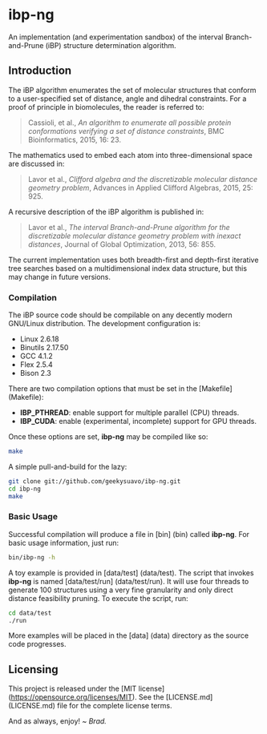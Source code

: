 
# ibp-ng

An implementation (and experimentation sandbox) of the interval
Branch-and-Prune (iBP) structure determination algorithm.

## Introduction

The iBP algorithm enumerates the set of molecular structures that conform
to a user-specified set of distance, angle and dihedral constraints. For
a proof of principle in biomolecules, the reader is referred to:

> Cassioli, et al., _An algorithm to enumerate all possible protein
> conformations verifying a set of distance constraints_,
> BMC Bioinformatics, 2015, 16: 23.

The mathematics used to embed each atom into three-dimensional space are
discussed in:

> Lavor et al., _Clifford algebra and the discretizable molecular distance
> geometry problem_, Advances in Applied Clifford Algebras,
> 2015, 25: 925.

A recursive description of the iBP algorithm is published in:

> Lavor et al., _The interval Branch-and-Prune algorithm for the
> discretizable molecular distance geometry problem with inexact
> distances_, Journal of Global Optimization, 2013, 56: 855.

The current implementation uses both breadth-first and depth-first iterative
tree searches based on a multidimensional index data structure, but this may
change in future versions.

### Compilation

The iBP source code should be compilable on any decently modern
GNU/Linux distribution. The development configuration is:

 * Linux 2.6.18
 * Binutils 2.17.50
 * GCC 4.1.2
 * Flex 2.5.4
 * Bison 2.3

There are two compilation options that must be set in the
[Makefile] (Makefile):

 * **IBP_PTHREAD**: enable support for multiple parallel (CPU) threads.
 * **IBP_CUDA**: enable (experimental, incomplete) support for GPU threads.

Once these options are set, **ibp-ng** may be compiled like so:

```bash
make
```

A simple pull-and-build for the lazy:

```bash
git clone git://github.com/geekysuavo/ibp-ng.git
cd ibp-ng
make
```

### Basic Usage

Successful compilation will produce a file in [bin] (bin) called **ibp-ng**.
For basic usage information, just run:

```bash
bin/ibp-ng -h
```

A toy example is provided in [data/test] (data/test). The script that invokes
**ibp-ng** is named [data/test/run] (data/test/run). It will use four threads
to generate 100 structures using a very fine granularity and only direct
distance feasibility pruning. To execute the script, run:

```bash
cd data/test
./run
```

More examples will be placed in the [data] (data) directory as the source
code progresses.

## Licensing

This project is released under the
[MIT license] (https://opensource.org/licenses/MIT). See the
[LICENSE.md] (LICENSE.md) file for the complete license terms.

And as always, enjoy!
*~ Brad.*

